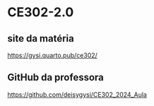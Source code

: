 # CE302-2.0

## site da matéria

https://gysi.quarto.pub/ce302/

## GitHub da professora

https://github.com/deisygysi/CE302_2024_Aula
